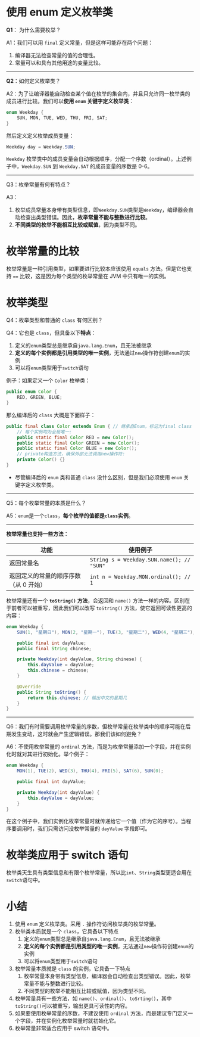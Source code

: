 # 使用 enum 定义枚举类

**Q1**： 为什么需要枚举？

A1：我们可以用 `final` 定义常量，但是这样可能存在两个问题：

1.  编译器无法检查常量的值的合理性。
2.  常量可以和具有其他用途的变量比较。



---

**Q2**：如何定义枚举类？

A2：为了让编译器能自动检查某个值在枚举的集合内，并且只允许同一枚举类的成员进行比较。我们可以**使用 `enum` 关键字定义枚举类**：

```java
enum Weekday {
    SUN, MON, TUE, WED, THU, FRI, SAT;
}
```



然后定义定义枚举成员变量：

```java
Weekday day = Weekday.SUN;
```



`Weekday` 枚举类中的成员变量会自动根据顺序，分配一个序数（ordinal）。上述例子中，`Weekday.SUN` 到 `Weekday.SAT` 的成员变量的序数是 0-6。



---

Q3：枚举常量有何有特点？

A3：

1.  枚举成员常量本身带有类型信息，即`Weekday.SUN`类型是`Weekday`，编译器会自动检查出类型错误。因此，**枚举常量不能与整数进行比较**。
2.  **不同类型的枚举不能相互比较或赋值**，因为类型不同。



# 枚举常量的比较

枚举常量是一种引用类型，如果要进行比较本应该使用 `equals` 方法。但是它也支持 `==` 比较，这是因为每个类型的枚举常量在 JVM 中只有唯一的实例。



# 枚举类型

Q4：枚举类型和普通的 `class` 有何区别？

Q4：它也是 `class`，但具备以下**特点**：

1.  定义的`enum`类型总是继承自`java.lang.Enum`，且无法被继承
2.  **定义的每个实例都是引用类型的唯一实例**，无法通过`new`操作符创建`enum`的实例
3.  可以将`enum`类型用于`switch`语句



例子：如果定义一个 `Color` 枚举类：

```java
public enum Color {
    RED, GREEN, BLUE;
}
```



那么编译后的 `class` 大概是下面样子：

```java
public final class Color extends Enum { // 继承自Enum，标记为final class
    // 每个实例均为全局唯一:
    public static final Color RED = new Color();
    public static final Color GREEN = new Color();
    public static final Color BLUE = new Color();
    // private构造方法，确保外部无法调用new操作符:
    private Color() {}
}
```

-   尽管编译后的 `enum` 类和普通 `class` 没什么区别，但是我们必须使用 `enum` 关键字定义枚举类。

---



Q5：每个枚举常量的本质是什么？

A5：`enum`是一个`class`，**每个枚举的值都是`class`实例**。



---

**枚举常量也支持一些方法**：

| 功能                                  | 使用例子                                  |
| ------------------------------------- | ----------------------------------------- |
| 返回常量名                            | `String s = Weekday.SUN.name(); // "SUN"` |
| 返回定义的常量的顺序序数（从 0 开始） | `int n = Weekday.MON.ordinal(); // 1`     |



枚举常量还有一个 **`toString()` 方法**，会返回和 `name()` 方法一样的内容。区别在于前者可以被重写，因此我们可以改写 `toString()` 方法，使它返回可读性更高的内容：

```java
enum Weekday {
    SUN(1, "星期日"), MON(2, "星期一"), TUE(3, "星期二"), WED(4, "星期三"), THU(5, "星期四"), FRI(6, "星期五"), SAT(0, "星期六");

    public final int dayValue;
    public final String chinese;

    private Weekday(int dayValue, String chinese) {
        this.dayValue = dayValue;
        this.chinese = chinese;
    }

    @Override
    public String toString() {
        return this.chinese; // 输出中文的星期几
    }
}
```





---

Q6：我们有时需要调用枚举常量的序数，但枚举常量在枚举类中的顺序可能在后期发生变动，这时就会产生逻辑错误。那我们该如何避免？

A6：不使用枚举常量的 `ordinal` 方法，而是为枚举常量添加一个字段，并在实例化时就对其进行初始化。举个例子：

```java
enum Weekday {
    MON(1), TUE(2), WED(3), THU(4), FRI(5), SAT(6), SUN(0);

    public final int dayValue;

    private Weekday(int dayValue) {
        this.dayValue = dayValue;
    }
}
```



在这个例子中，我们实例化枚举常量时就传递给它一个值（作为它的序号）。当程序要调用时，我们只需访问没枚举常量的 `dayValue` 字段即可。



# 枚举类应用于 switch 语句

枚举类天生具有类型信息和有限个枚举常量，所以比`int`、`String`类型更适合用在`switch`语句中。

# 小结

1.  使用 `enum` 定义枚举类。采用 `.` 操作符访问枚举类的枚举常量。
2.  枚举类本质就是一个 `class`，它具备以下特点
    1.  定义的`enum`类型总是继承自`java.lang.Enum`，且无法被继承
    2.  **定义的每个实例都是引用类型的唯一实例**，无法通过`new`操作符创建`enum`的实例
    3.  可以将`enum`类型用于`switch`语句
3.  枚举常量本质就是 `class` 的实例，它具备一下特点
    1.  枚举常量本身带有类型信息，编译器会自动检查出类型错误。因此，枚举常量不能与整数进行比较。
    2.  不同类型的枚举不能相互比较或赋值，因为类型不同。
4.  枚举常量具有一些方法，如 `name()`、`ordinal()`、`toSrting()`，其中 `toString()`可以被重写，输出更具可读性的内容。
5.  如果要使用枚举常量的序数，不建议使用 `ordinal` 方法，而是建议专门定义一个字段，并在实例化枚举常量时就初始化它。
6.  枚举常量非常适合应用于 switch 语句中。